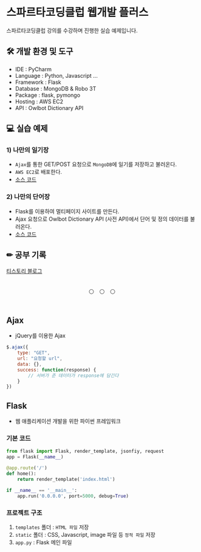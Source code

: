 # 스파르타코딩클럽 웹개발 플러스
스파르타코딩클럽 강의를 수강하며 진행한 실습 예제입니다.

## 🛠 개발 환경 및 도구
- IDE : PyCharm
- Language : Python, Javascript ...
- Framework : Flask
- Database : MongoDB & Robo 3T
- Package : flask, pymongo
- Hosting : AWS EC2
- API : Owlbot Dictionary API

## 💻 실습 예제
### 1) 나만의 일기장
- `Ajax`를 통한 GET/POST 요청으로 `MongoDB`에 일기를 저장하고 불러온다.
- `AWS EC2`로 배포한다.
- [소스 코드](./project01)
### 2) 나만의 단어장
- Flask를 이용하여 멀티페이지 사이트를 만든다.
- Ajax 요청으로 Owlbot Dictionary API (사전 API)에서 단어 및 정의 데이터를 불러온다.
- [소스 코드](./project02)

## ✏ 공부 기록
[티스토리 블로그](https://askges20.tistory.com/category/%5B%EC%8A%A4%ED%8C%8C%EB%A5%B4%ED%83%80%EC%BD%94%EB%94%A9%ED%81%B4%EB%9F%BD%5D/%EC%9B%B9%EA%B0%9C%EB%B0%9C%20%ED%94%8C%EB%9F%AC%EC%8A%A4)

<div>　</div>
<div align="center">⚪　⚪　⚪</div>
<div>　</div>

## Ajax
- jQuery를 이용한 Ajax
```javascript
$.ajax({
	type: "GET",
	url: "요청할 url",
	data: {},
	success: function(response) {
		// 서버가 준 데이터가 response에 담긴다
	}
})
```

## Flask
- 웹 애플리케이션 개발을 위한 파이썬 프레임워크
### 기본 코드
```python
from flask import Flask, render_template, jsonfiy, request
app = Flask(__name__)

@app.route('/')
def home():
	return render_template('index.html')

if __name__ == '__main__':
	app.run('0.0.0.0', port=5000, debug=True)
```
### 프로젝트 구조
1. `templates` 폴더 : `HTML 파일` 저장
2. `static` 폴더 : CSS, Javascript, image 파일 등 `정적 파일` 저장
3. `app.py` : Flask 메인 파일
